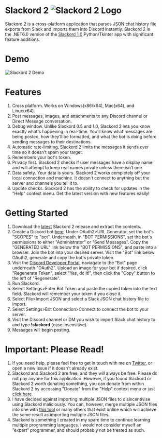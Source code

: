 # Slackord 2 ![Slackord 2 Logo](https://i.imgur.com/PyVjqzL.png)

Slackord 2 is a cross-platform application that parses JSON chat history file exports from Slack and imports them into Discord instantly.
Slackord 2 is the .NET6.0 version of the [Slackord 1.0](https://github.com/thomasloupe/Slackord) Python/Tkinter app with significant feature additions.

# Demo
![Slackord 2 Demo](https://i.imgur.com/iI9JHRj.gif)

# Features
1. Cross platform. Works on Windows(x86/x64), Mac(x64), and Linux(x64).
1. Post messages, images, and attachments to any Discord channel or Direct Message conversation.
1. Debug window. Unlike Slackord 0.5 and 1.0, Slackord 2 lets you know exactly what's happening in real-time. You'll know what messages are being posted, how they'll be formatted, and what the bot is doing before sending messages to their destinations.
1. Automatic rate-limiting. Slackord 2 limits the messages it sends over time so it doesn't spam your target.
1. Remembers your bot's token.
1. Privacy first. Slackord 2 checks if user messages have a display name and will attempt to keep real names private unless there isn't one.
1. Data safety. Your data is yours. Slackord 2 works completely off your local connection and machine. It doesn't connect to anything but the server and channels you tell it to.
1. Update checks. Slackord 2 has the ability to check for updates in the "Help" context menu. Get the latest version with new features easily!

# Getting Started
1. Download the [latest](https://github.com/thomasloupe/Slackord2/releases) Slackord 2 release and extract the contents.
1. Create a Discord bot [here](https://discord.com/developers/applications). Under OAuth2>URL Generator, set the bot's "SCOPES" to "bot". Underneath, in "BOT PERMISSIONS", set the bot's permissions to either "Administrator" or "Send Messages". Copy the "GENERATED URL" link below the "BOT PERMISSIONS", and paste into a browser. Join the bot into your desired server. Visit the "Bot" link below OAuth2, generate and copy the bot's private token.
1. Visit the [Discord Developer Portal](https://discord.com/developers/applications), naviagate to the "Bot" page underneath "OAuth2". Upload an image for your bot if desired, click "Regenerate Token", select "Yes, do it!", then click the "Copy" button to the left of "Regenerate".
1. Run Slackord.
2. Select Settings>Enter Bot Token and paste the copied token into the text field. Slackord will remember your token if you close it.
3. Select File>Import JSON and select a Slack JSON chat history file to import.
4. Select Settings>Bot Connection>Connect to connect the bot to your server.
5. Visit the Discord channel or DM you wish to import Slack chat history to and type **!slackord** (case insensitive).
6. Messages will begin posting.

# Important: Please Read!
1. If you need help, please feel free to get in touch with me on [Twitter](https://twitter.com/acid_rain), or open a new issue if it doesn't already exist.
1. Slackord and Slackord 2 are free, and they will always be free. Please do not pay anyone for this application. However, if you found Slackord or Slackord 2 worth donating something, you can donate from within Slackord 2 by accessing "Donate" from the "Help" context menu or just [click here](https://paypal.me/thomasloupe).
1. I have decided against importing multiple JSON files to disincentivise using Slackord maliciously. You can, however, merge multiple JSON files into one with [this tool](https://tools.knowledgewalls.com/onlinejsonmerger)  or many others that exist online which will achieve the same result as importing multiple JSON files.
1. Slackord is something I created in my spare time to continue learning multiple programming languages. I would not consider myself an "expert" programmer, and should probably not be treated as such.

